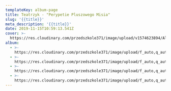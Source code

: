 ```yaml
---
templateKey: album-page
title: Teatrzyk - "Perypetie Pluszowego Misia"
slug: '{{title}}'
meta_description: '{{title}}'
date: 2019-11-15T10:59:13.541Z
cover: >-
  https://res.cloudinary.com/przedszkole371/image/upload/v1574623894/Albumy%20zdj%C4%99%C4%87/2019/tatrzyk%20%22Przygody%20pluszowego%20misia%22/khnxc7t7w5ohkqch0bav.jpg
album:
  - >-
    https://res.cloudinary.com/przedszkole371/image/upload/f_auto,q_auto/c_fill,w_1200/v1574623894/Albumy%20zdj%C4%99%C4%87/2019/tatrzyk%20%22Przygody%20pluszowego%20misia%22/khnxc7t7w5ohkqch0bav.jpg
  - >-
    https://res.cloudinary.com/przedszkole371/image/upload/f_auto,q_auto/c_fill,w_1200/v1574623894/Albumy%20zdj%C4%99%C4%87/2019/tatrzyk%20%22Przygody%20pluszowego%20misia%22/lusw5cfawyz9q8rl1ihv.jpg
  - >-
    https://res.cloudinary.com/przedszkole371/image/upload/f_auto,q_auto/c_fill,w_1200/v1574623893/Albumy%20zdj%C4%99%C4%87/2019/tatrzyk%20%22Przygody%20pluszowego%20misia%22/zmgvdcarlzo5i12lxenb.jpg
  - >-
    https://res.cloudinary.com/przedszkole371/image/upload/f_auto,q_auto/c_fill,w_1200/v1574623893/Albumy%20zdj%C4%99%C4%87/2019/tatrzyk%20%22Przygody%20pluszowego%20misia%22/w9vaa99tgmv2ta9zfzns.jpg
---
```



